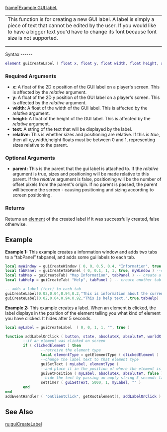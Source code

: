 [frame|Example GUI label.](/docs/image:gui-label.png.md "wikilink")

<table>
<tr>
<td valign=top height=100>
This function is for creating a new GUI label. A label is simply a piece of text that cannot be edited by the user. If you would like to have a bigger text you'd have to change its font because font size is not supported.

</td>
</tr>
</table>
Syntax
------

``` lua
element guiCreateLabel ( float x, float y, float width, float height, string text, bool relative, [element parent = nil] )
```

### Required Arguments

-   **x:** A float of the 2D x position of the GUI label on a player's screen. This is affected by the *relative* argument.
-   **y:** A float of the 2D y position of the GUI label on a player's screen. This is affected by the *relative* argument.
-   **width:** A float of the width of the GUI label. This is affected by the *relative* argument.
-   **height:** A float of the height of the GUI label. This is affected by the *relative* argument.
-   **text:** A string of the text that will be displayed by the label.
-   **relative:** This is whether sizes and positioning are relative. If this is *true*, then all x,y,width,height floats must be between 0 and 1, representing sizes relative to the parent.

### Optional Arguments

-   **parent:** This is the parent that the gui label is attached to. If the *relative* argument is true, sizes and positioning will be made relative to this parent. If the *relative* argument is false, positioning will be the number of offset pixels from the parent's origin. If no parent is passed, the parent will become the screen - causing positioning and sizing according to screen positioning.

### Returns

Returns an [element](/docs/gui_widgets.md "wikilink") of the created label if it was successfully created, false otherwise.

Example
-------

**Example 1:** This example creates a information window and adds two tabs to a “tabPanel” tabpanel, and adds some gui labels to each tab.

``` lua
local myWindow = guiCreateWindow ( 0, 0, 0.5, 0.4, "Information", true )--create a window which has "Information" in the title bar.
local tabPanel = guiCreateTabPanel ( 0, 0.1, 1, 1, true, myWindow ) --create a tab panel which fills the whole window
local tabMap = guiCreateTab( "Map Information", tabPanel ) -- create a tab named "Map Information" on 'tabPanel'
local tabHelp = guiCreateTab( "Help", tabPanel ) -- create another tab named "Help" on 'tabPanel'

-- adds a label (text) to each tab
guiCreateLabel(0.02,0.04,0.94,0.2,"This is information about the current map",true,tabMap)
guiCreateLabel(0.02,0.04,0.94,0.92,"This is help text.",true,tabHelp)
```

**Example 2:** This example creates a label. When an element is clicked, the label displays in the position of the element telling you what kind of element you have clicked. It hides after 5 seconds.

``` lua
local myLabel = guiCreateLabel  ( 0, 0, 1, 1, "", true )

function addLabelOnClick ( button, state, absoluteX, absoluteY, worldX, worldY, worldZ, clickedElement )
        --if an element was clicked on screen
        if ( clickedElement ) then
                --retreive the element type
                local elementType = getElementType ( clickedElement )
                --change the label text to that element type
                guiSetText ( myLabel, elementType )
                --and place it in the position of where the element is
                guiSetPosition ( myLabel, absoluteX, absoluteY, false )
                --hide the text by passing an empty string 5 seconds later
                setTimer ( guiSetText, 5000, 1, myLabel, "" )
        end
end
addEventHandler ( "onClientClick", getRootElement(), addLabelOnClick )
```

See Also
--------

[ru:guiCreateLabel](/docs/ru:guicreatelabel.md "wikilink")
